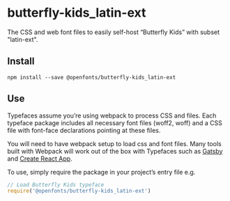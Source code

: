 
# butterfly-kids_latin-ext

The CSS and web font files to easily self-host “Butterfly Kids” with subset "latin-ext".

## Install

`npm install --save @openfonts/butterfly-kids_latin-ext`

## Use

Typefaces assume you’re using webpack to process CSS and files. Each typeface
package includes all necessary font files (woff2, woff) and a CSS file with
font-face declarations pointing at these files.

You will need to have webpack setup to load css and font files. Many tools built
with Webpack will work out of the box with Typefaces such as [Gatsby](https://github.com/gatsbyjs/gatsby)
and [Create React App](https://github.com/facebookincubator/create-react-app).

To use, simply require the package in your project’s entry file e.g.

```javascript
// Load Butterfly Kids typeface
require('@openfonts/butterfly-kids_latin-ext')
```
